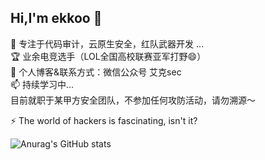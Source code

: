 ## Hi,I'm ekkoo 👋  
🌱 专注于代码审计，云原生安全，红队武器开发 ...  
🏆 业余电竞选手（LOL全国高校联赛亚军打野😄）     
💬 个人博客&联系方式：微信公众号 艾克sec  
📫 持续学习中...  
目前就职于某甲方安全团队，不参加任何攻防活动，请勿溯源～  

⚡ The world of hackers is fascinating, isn't it?  



![Anurag's GitHub stats](https://github-readme-stats.vercel.app/api?username=ekkoo-z)
<!--
**ekkoo-z/ekkoo-z** is a ✨ _special_ ✨ repository because its `README.md` (this file) appears on your GitHub profile.

Here are some ideas to get you started:

- 🔭 I’m currently working on ...
- 🌱 I’m currently learning ...
- 👯 I’m looking to collaborate on ...
- 🤔 I’m looking for help with ...
- 💬 Ask me about ...
- 📫 How to reach me: ...
- 😄 Pronouns: ...
- ⚡ Fun fact: ...
-->

